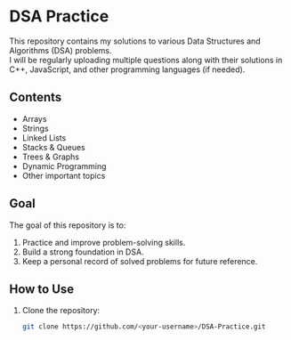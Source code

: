 # DSA Practice

This repository contains my solutions to various Data Structures and Algorithms (DSA) problems.  
I will be regularly uploading multiple questions along with their solutions in C++, JavaScript, and other programming languages (if needed).  

## Contents
- Arrays
- Strings
- Linked Lists
- Stacks & Queues
- Trees & Graphs
- Dynamic Programming
- Other important topics

## Goal
The goal of this repository is to:
1. Practice and improve problem-solving skills.
2. Build a strong foundation in DSA.
3. Keep a personal record of solved problems for future reference.

## How to Use
1. Clone the repository:
   ```bash
   git clone https://github.com/<your-username>/DSA-Practice.git
